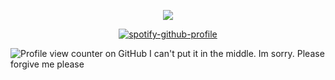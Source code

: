 <p align="center"> <img src="https://file.garden/ZzJjw_qAQWlqvRp7/qscdkj.jpg"> </p align="center"> 
<p align="center"><a href="https://github.com/kittinan/spotify-github-profile"><img src="https://spotify-github-profile.kittinanx.com/api/view?uid=9uakdpdzfsyci0nl7rapuzuiw&amp;cover_image=true&amp;theme=novatorem&amp;show_offline=true&amp;background_color=ffffff&amp;interchange=false&amp;bar_color=34b73c&amp;bar_color_cover=false" alt="spotify-github-profile"></a></p align="center"> 

![Profile view counter on GitHub](https://komarev.com/ghpvc/?username=hamster48&color=fa172c) I can't put it in the middle. Im sorry. Please forgive me please

